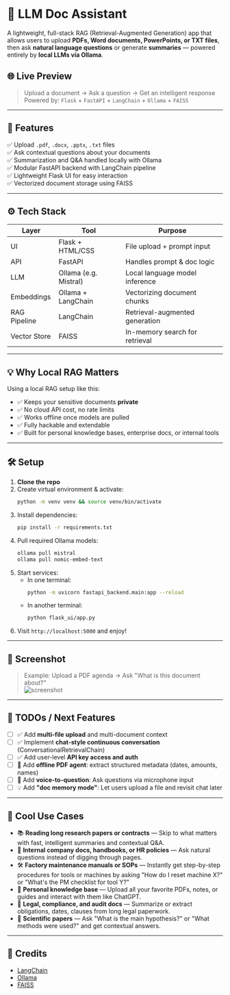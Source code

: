 
# 📄 LLM Doc Assistant

A lightweight, full-stack RAG (Retrieval-Augmented Generation) app that allows users to upload **PDFs, Word documents, PowerPoints, or TXT files**, then ask **natural language questions** or generate **summaries** — powered entirely by **local LLMs via Ollama**.

## 🌐 Live Preview

> Upload a document → Ask a question → Get an intelligent response  
> Powered by: `Flask` + `FastAPI` + `LangChain` + `Ollama` + `FAISS`

---

## 🚀 Features

✅ Upload `.pdf`, `.docx`, `.pptx`, `.txt` files  
✅ Ask contextual questions about your documents  
✅ Summarization and Q&A handled locally with Ollama  
✅ Modular FastAPI backend with LangChain pipeline  
✅ Lightweight Flask UI for easy interaction  
✅ Vectorized document storage using FAISS

---

## ⚙️ Tech Stack

| Layer        | Tool                | Purpose                        |
|--------------|---------------------|--------------------------------|
| UI           | Flask + HTML/CSS    | File upload + prompt input     |
| API          | FastAPI             | Handles prompt & doc logic     |
| LLM          | Ollama (e.g. Mistral)| Local language model inference |
| Embeddings   | Ollama + LangChain  | Vectorizing document chunks    |
| RAG Pipeline | LangChain           | Retrieval-augmented generation |
| Vector Store | FAISS               | In-memory search for retrieval |

---

## 💡 Why Local RAG Matters

Using a local RAG setup like this:

- ✅ Keeps your sensitive documents **private**
- ✅ No cloud API cost, no rate limits
- ✅ Works offline once models are pulled
- ✅ Fully hackable and extendable
- ✅ Built for personal knowledge bases, enterprise docs, or internal tools

---

## 🛠 Setup

1. **Clone the repo**
2. Create virtual environment & activate:
   ```bash
   python -m venv venv && source venv/bin/activate
   ```
3. Install dependencies:
   ```bash
   pip install -r requirements.txt
   ```
4. Pull required Ollama models:
   ```bash
   ollama pull mistral
   ollama pull nomic-embed-text
   ```
5. Start services:
   - In one terminal:
     ```bash
     python -m uvicorn fastapi_backend.main:app --reload
     ```
   - In another terminal:
     ```bash
     python flask_ui/app.py
     ```
6. Visit `http://localhost:5000` and enjoy!

---

## 📸 Screenshot

> Example: Upload a PDF agenda → Ask "What is this document about?"  
> ![screenshot](./screenshot.png)

---

## 🧠 TODOs / Next Features

- [ ] ✅ Add **multi-file upload** and multi-document context
- [ ] ✅ Implement **chat-style continuous conversation** (ConversationalRetrievalChain)
- [ ] ✅ Add user-level **API key access and auth**
- [ ] 🌟 Add **offline PDF agent**: extract structured metadata (dates, amounts, names)
- [ ] 🌟 Add **voice-to-question**: Ask questions via microphone input
- [ ] 💡 Add **"doc memory mode"**: Let users upload a file and revisit chat later

---

## 💬 Cool Use Cases

- 📚 **Reading long research papers or contracts** — Skip to what matters with fast, intelligent summaries and contextual Q&A.
- 🏢 **Internal company docs, handbooks, or HR policies** — Ask natural questions instead of digging through pages.
- 🛠 **Factory maintenance manuals or SOPs** — Instantly get step-by-step procedures for tools or machines by asking "How do I reset machine X?" or "What's the PM checklist for tool Y?"
- 🧠 **Personal knowledge base** — Upload all your favorite PDFs, notes, or guides and interact with them like ChatGPT.
- 🧾 **Legal, compliance, and audit docs** — Summarize or extract obligations, dates, clauses from long legal paperwork.
- 🧪 **Scientific papers** — Ask "What is the main hypothesis?" or "What methods were used?" and get contextual answers.

---

## 🙌 Credits

- [LangChain](https://www.langchain.com/)
- [Ollama](https://ollama.com/)
- [FAISS](https://github.com/facebookresearch/faiss)
